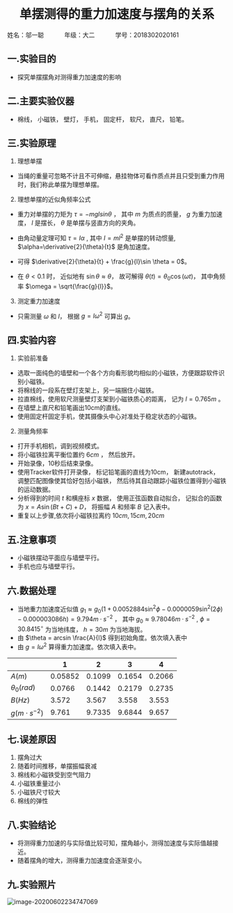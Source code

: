 $\newcommand{\derivative}[3]{\frac{\mathrm{d}^{#1}#2}{\mathrm{d}{#3}^{#1}}}$

<center> <h1> 单摆测得的重力加速度与摆角的关系 </h1> </center>
姓名：邬一聪&nbsp;&nbsp;&nbsp;&nbsp;&nbsp;&nbsp;&nbsp;&nbsp;&nbsp;&nbsp;&nbsp;&nbsp;年级：大二&nbsp;&nbsp;&nbsp;&nbsp;&nbsp;&nbsp;&nbsp;&nbsp;&nbsp;&nbsp;&nbsp;&nbsp;学号：2018302020161



## 一.实验目的
  - 探究单摆摆角对测得重力加速度的影响


## 二.主要实验仪器
  - 棉线， 小磁铁， 壁灯， 手机， 固定杆， 软尺， 直尺， 铅笔。


## 三.实验原理
1. 理想单摆
  - 当绳的重量可忽略不计且不可伸缩，悬挂物体可看作质点并且只受到重力作用时，我们称此单摆为理想单摆。

2. 理想单摆的近似角频率公式
  - 重力对单摆的力矩为 $\tau = -mgl sin \theta$ ， 其中 $m$ 为质点的质量， $g$ 为重力加速度， $l$ 是摆长， $\theta$ 是单摆与竖直方向的夹角。

  - 由角动量定理可知 $\tau = I \alpha$ , 其中 $I=m l^2$ 是单摆的转动惯量, $\alpha=\derivative{2}{\theta}{t}$ 是角加速度。

  - 可得 $\derivative{2}{\theta}{t} + \frac{g}{l}\sin \theta = 0$。

  - 在 $\theta < 0.1$ 时， 近似地有 $\sin \theta \approx \theta$， 故可解得 $\theta(t)=\theta_0 \cos (\omega t)$， 其中角频率 $\omega = \sqrt{\frac{g}{l}}$。

3. 测定重力加速度
  - 只需测量 $\omega$ 和 $l$， 根据 $g=l \omega^2$ 可算出 $g$。


## 四.实验内容
1. 实验前准备
  - 选取一面纯色的墙壁和一个各个方向看形貌均相似的小磁铁，方便跟踪软件识别小磁铁。
  - 将棉线的一段系在壁灯支架上，另一端捆住小磁铁。
  - 拉直棉线，使用软尺测量壁灯支架到小磁铁质心的距离， 记为 $l=0.765m$ 。
  - 在墙壁上直尺和铅笔画出10cm的直线。
  - 使用固定杆固定手机，使其摄像头中心对准处于稳定状态的小磁铁。

2. 测量角频率
  - 打开手机相机，调到视频模式。
  - 将小磁铁拉离平衡位置约 $6cm$ ， 然后放开。
  - 开始录像，10秒后结束录像。
  - 使用Tracker软件打开录像， 标记铅笔画的直线为10cm， 新建autotrack， 调整匹配图像使其恰好包括小磁铁， 然后待其自动跟踪小磁铁位置得到小磁铁的运动数据。
  - 分析得到的时间 $t$ 和横座标 $x$ 数据， 使用正弦函数自动拟合， 记拟合的函数为 $x=A \sin (B t + C) + D$， 将振幅 $A$ 和频率 $B$ 记入表中。
  - 重复以上步骤,依次将小磁铁拉离约 $10cm, 15cm, 20cm$


## 五.注意事项
  - 小磁铁摆动平面应与墙壁平行。
  - 手机也应与墙壁平行。

## 六.数据处理
  - 当地重力加速度近似值 $g_1 \approx g_0(1+0.0052884 \sin^2 \phi - 0.0000059 \sin^2 (2\phi)-0.000003086h)=9.794 m \cdotp s^{-2}$ ， 其中 $g_0 \approx 9.78046 m \cdotp s^{-2}$ , $\phi=30.8415^{\circ}$ 为当地纬度， $h=30m$ 为当地海拔。
  - 由 $\theta = arcsin \frac{A}{l}$ 得到初始角度。依次填入表中
  - 由 $g=l \omega^2$ 算得重力加速度。依次填入表中。

| |1|2|3|4|
|---|---|---|---|---|
| $A(m)$ |0.05852|0.1099| 0.1654 | 0.2066 |
| $\theta_0(rad)$ |0.0766|0.1442| 0.2179 | 0.2735 |
| $B(Hz)$ |3.572|3.567| 3.558  | 3.553  |
| $g(m \cdot s^{-2})$ |9.761|9.7335| 9.6844 | 9.657  |

## 七.误差原因
1. 摆角过大
2. 随着时间推移，单摆振幅衰减
3. 棉线和小磁铁受到空气阻力
4. 小磁铁重量过小
5. 小磁铁尺寸较大
6. 棉线的弹性

## 八.实验结论
  - 将测得重力加速的与实际值比较可知，摆角越小，测得加速度与实际值越接近。
  - 随着摆角的增大，测得重力加速度会逐渐变小。



## 九.实验照片
![image-20200602234747069](https://zisen-bucket.oss-cn-hongkong.aliyuncs.com/img/image-20200602234747069.png)
